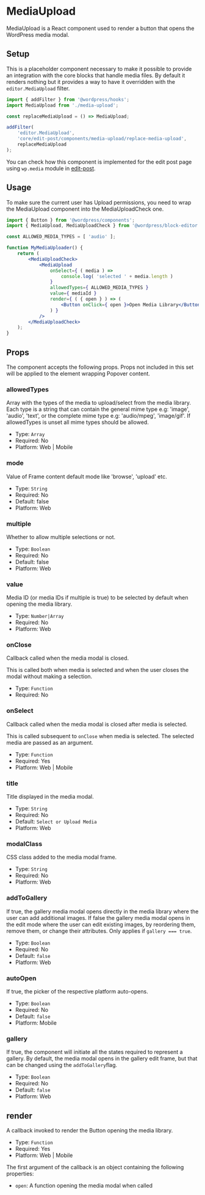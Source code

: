 # MediaUpload

MediaUpload is a React component used to render a button that opens the WordPress media modal.

## Setup

This is a placeholder component necessary to make it possible to provide an integration with the core blocks that handle media files. By default it renders nothing but it provides a way to have it overridden with the `editor.MediaUpload` filter.

```jsx
import { addFilter } from '@wordpress/hooks';
import MediaUpload from './media-upload';

const replaceMediaUpload = () => MediaUpload;

addFilter(
	'editor.MediaUpload',
	'core/edit-post/components/media-upload/replace-media-upload',
	replaceMediaUpload
);
```

You can check how this component is implemented for the edit post page using `wp.media` module in [edit-post](https://github.com/WordPress/gutenberg/blob/HEAD/packages/media-utils/src/components/media-upload/index.js).

## Usage

To make sure the current user has Upload permissions, you need to wrap the MediaUpload component into the MediaUploadCheck one.

```jsx
import { Button } from '@wordpress/components';
import { MediaUpload, MediaUploadCheck } from '@wordpress/block-editor';

const ALLOWED_MEDIA_TYPES = [ 'audio' ];

function MyMediaUploader() {
	return (
		<MediaUploadCheck>
			<MediaUpload
				onSelect={ ( media ) =>
					console.log( 'selected ' + media.length )
				}
				allowedTypes={ ALLOWED_MEDIA_TYPES }
				value={ mediaId }
				render={ ( { open } ) => (
					<Button onClick={ open }>Open Media Library</Button>
				) }
			/>
		</MediaUploadCheck>
	);
}
```

## Props

The component accepts the following props. Props not included in this set will be applied to the element wrapping Popover content.

### allowedTypes

Array with the types of the media to upload/select from the media library.
Each type is a string that can contain the general mime type e.g: 'image', 'audio', 'text',
or the complete mime type e.g: 'audio/mpeg', 'image/gif'.
If allowedTypes is unset all mime types should be allowed.

-   Type: `Array`
-   Required: No
-   Platform: Web | Mobile

### mode

Value of Frame content default mode like 'browse', 'upload' etc.

-   Type: `String`
-   Required: No
-   Default: false
-   Platform: Web
### multiple

Whether to allow multiple selections or not.

-   Type: `Boolean`
-   Required: No
-   Default: false
-   Platform: Web

### value

Media ID (or media IDs if multiple is true) to be selected by default when opening the media library.

-   Type: `Number|Array`
-   Required: No
-   Platform: Web

### onClose

Callback called when the media modal is closed.

This is called both when media is selected and when the user closes the modal without making a selection.

-   Type: `Function`
-   Required: No

### onSelect

Callback called when the media modal is closed after media is selected.

This is called subsequent to `onClose` when media is selected. The selected media are passed as an argument.

-   Type: `Function`
-   Required: Yes
-   Platform: Web | Mobile

### title

Title displayed in the media modal.

-   Type: `String`
-   Required: No
-   Default: `Select or Upload Media`
-   Platform: Web

### modalClass

CSS class added to the media modal frame.

-   Type: `String`
-   Required: No
-   Platform: Web

### addToGallery

If true, the gallery media modal opens directly in the media library where the user can add additional images.
If false the gallery media modal opens in the edit mode where the user can edit existing images, by reordering them, remove them, or change their attributes.
Only applies if `gallery === true`.

-   Type: `Boolean`
-   Required: No
-   Default: `false`
-   Platform: Web

### autoOpen

If true, the picker of the respective platform auto-opens.

- Type: `Boolean`
- Required: No
- Default: `false`
- Platform: Mobile

### gallery

If true, the component will initiate all the states required to represent a gallery. By default, the media modal opens in the gallery edit frame, but that can be changed using the `addToGallery`flag.

-   Type: `Boolean`
-   Required: No
-   Default: `false`
-   Platform: Web

## render

A callback invoked to render the Button opening the media library.

-   Type: `Function`
-   Required: Yes
-   Platform: Web | Mobile

The first argument of the callback is an object containing the following properties:

-   `open`: A function opening the media modal when called
